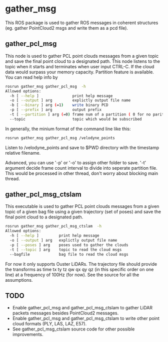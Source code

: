 # gather_msg
This ROS package is used to gather ROS messages in coherent structures (eg. gather PointCloud2 msgs and write them as a pcd file).

## gather_pcl_msg
This node is used to gather PCL point clouds messages from a given topic and save the final point cloud to a designated path. This node listens to the topic when it starts and terminates when user input CTRL-C.
If the cloud data would surpass your memory capacity. Partition feature is available.
You can read help info by
```bash
rosrun gather_msg gather_pcl_msg  -h
Allowed options:
  -h [ --help ]               print help message
  -o [ --output ] arg         explictly output file name
  -b [ --binary ] arg (=1)    write binary PCD
  -p [ --prefix ] arg         output prefix
  -t [ --partition ] arg (=0) frame num of a partition ( 0 for no parititon)
  --topic                     topic which would be subscribed
```
In generally, the minium format of the command line like this:
```bash
rosrun gather_msg gather_pcl_msg /velodyne_points
```
Listen to /velodyne_points and save to $PWD directory with the timestamp relative filename.

Advanced, you can use '-p' or '-o' to assign other folder to save.
'-t' argument decide frame count interval to divide into seperate partition file. This would be processed in other thread, don't worry about blocking main thread.

## gather_pcl_msg_ctslam
This executable is used to gather PCL point clouds messages from a given topic of a given bag file using a given trajectory (set of poses) and save the final point cloud to a designated path.
```bash
rosrun gather_msg gather_pcl_msg_ctslam  -h
Allowed options:
  -h [ --help ]         print help message
  -o [ --output ] arg   explictly output file name
  -p [ --poses ] arg    poses used to gather the clouds
  -t [ --topic ] arg    topic to read the cloud msgs
  --bagfile             bag file to read the cloud msgs
```
For now it only supports Ouster LiDARs. The trajectory file should provide the transforms as time tx ty tz qw qx qy qz (in this specific order on one line) at a frequency of 100Hz (for now). See the source for all the assumptions.

## TODO
* Enable gather_pcl_msg and gather_pcl_msg_ctslam to gather LiDAR packets messages besides PointCloud2 messages.
* Enable gather_pcl_msg and gather_pcl_msg_ctslam to write other point cloud formats (PLY, LAS, LAZ, E57).
* See gather_pcl_msg_ctslam source code for other possible improvements.